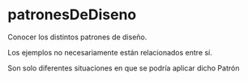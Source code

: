 # patronesDeDiseno
Conocer los distintos patrones de diseño. 

Los ejemplos no necesariamente están relacionados entre sí. 

Son solo diferentes situaciones en que se podría aplicar dicho Patrón
